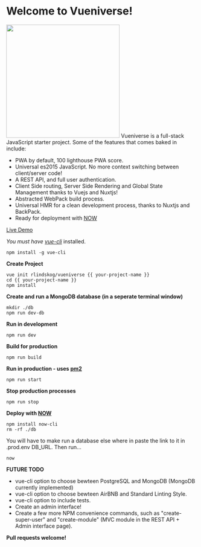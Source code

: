 Welcome to Vueniverse!
===================
<img height="300px" src="https://cdn.rawgit.com/rlindskog/vueniverse/master/template/src/client/assets/img/vueniverse_logo.svg"/>
Vueniverse is a full-stack JavaScript starter project. Some of the features that comes baked in include:

 - PWA by default, 100 lighthouse PWA score.
 - Universal es2015 JavaScript.  No more context switching between client/server code!
 - A REST API, and full user authentication.
 - Client Side routing, Server Side Rendering and Global State Management thanks to Vuejs and Nuxtjs!
 - Abstracted WebPack build process.
 - Universal HMR for a clean development process, thanks to Nuxtjs and BackPack.
 - Ready for deployment with [NOW](https://zeit.co/now)

[Live Demo](https://vn-src-zlrdxjkdrb.now.sh/)

*You must have [vue-cli](https://github.com/vuejs/vue-cli)* installed.

    npm install -g vue-cli

**Create Project**

    vue init rlindskog/vueniverse {{ your-project-name }}
    cd {{ your-project-name }}
    npm install

**Create and run a MongoDB database (in a seperate terminal window)**

    mkdir ./db
    npm run dev-db

**Run in development**

    npm run dev

**Build for production**

    npm run build

**Run in production - uses [pm2](https://github.com/Unitech/pm2)**

    npm run start

**Stop production processes**

    npm run stop

**Deploy with [NOW](https://zeit.co/now)**

    npm install now-cli
    rm -rf ./db

You will have to make run a database else where in paste the link to it in .prod.env DB_URL.  Then run...

    now

**FUTURE TODO**
 - vue-cli option to choose bewteen PostgreSQL and MongoDB (MongoDB currently implemented)
 - vue-cli option to choose bewteen AirBNB and Standard Linting Style.
 - vue-cli option to include tests.
 - Create an admin interface!
 - Create a few more NPM convenience commands, such as "create-super-user" and "create-module" (MVC module in the REST API + Admin interface page).
 
**Pull requests welcome!**
